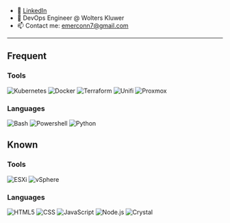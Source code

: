 - 👔 [LinkedIn](https://www.linkedin.com/in/emerconnelly/)
- 💼 DevOps Engineer @ Wolters Kluwer
- 📫 Contact me: emerconn7@gmail.com

---

## Frequent

### Tools

![Kubernetes](https://img.shields.io/badge/-Kubernetes-000000?style=flat&logo=Kubernetes&logoColor=326CE5)
![Docker](https://img.shields.io/badge/-Docker-000000?style=flat&logo=Docker&logoColor=2496ED)
![Terraform](https://img.shields.io/badge/-Terraform-000000?style=flat&logo=Terraform&logoColor=844FBA)
![Unifi](https://img.shields.io/badge/-Terraform-000000?style=flat&logo=Ubiquiti&logoColor=0559C9)
![Proxmox](https://img.shields.io/badge/-Proxmox-000000?style=flat&logo=Proxmox&logoColor=E57000)

### Languages

![Bash](https://img.shields.io/badge/-Bash-000000?style=flat&logo=gnu-bash&logoColor=4EAA25)
![Powershell](https://img.shields.io/badge/-Powershell-000000?style=flat&logo=Powershell&logoColor=2671be)
![Python](https://img.shields.io/badge/-Python-000000?style=flat&logo=Python&logoColor=ffd43b)

## Known

### Tools

![ESXi](https://img.shields.io/badge/-ESXi-000000?style=flat&logo=VMware&logoColor=607078)
![vSphere](https://img.shields.io/badge/-vSphere-000000?style=flat&logo=VMware&logoColor=607078)

### Languages

![HTML5](https://img.shields.io/badge/-HTML5-000000?style=flat&logo=HTML5&logoColor=e34f26)
![CSS](https://img.shields.io/badge/-CSS3-000000?style=flat&logo=CSS3&logoColor=2965f1)
![JavaScript](https://img.shields.io/badge/-JavaScript-000000?style=flat&logo=javascript&logoColor=f7ff1e)
![Node.js](https://img.shields.io/badge/-Node.js-000000?style=flat&logo=node.js&logoColor=339933)
![Crystal](https://img.shields.io/badge/-Crystal-000000?style=flat&logo=crystal&logoColor=ffffff)

